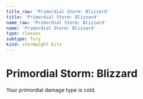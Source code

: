 ```yaml
---
title_raw: 'Primordial Storm: Blizzard'
title: 'Primordial Storm: Blizzard'
name_raw: 'Primordial Storm: Blizzard'
name: 'Primordial Storm: Blizzard'
type: classes
subtype: fury
kind: stormwight kits
---
```


# Primordial Storm: Blizzard

Your primordial damage type is cold.
